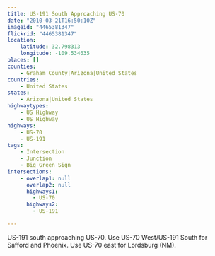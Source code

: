 ```yaml
---
title: US-191 South Approaching US-70
date: "2010-03-21T16:50:10Z"
imageid: "4465381347"
flickrid: "4465381347"
location:
    latitude: 32.798313
    longitude: -109.534635
places: []
counties:
    - Graham County|Arizona|United States
countries:
    - United States
states:
    - Arizona|United States
highwaytypes:
    - US Highway
    - US Highway
highways:
    - US-70
    - US-191
tags:
    - Intersection
    - Junction
    - Big Green Sign
intersections:
    - overlap1: null
      overlap2: null
      highways1:
        - US-70
      highways2:
        - US-191

---
```

US-191 south approaching US-70.  Use US-70 West/US-191 South for Safford and Phoenix.  Use US-70 east for Lordsburg (NM).